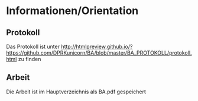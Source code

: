 # Informationen/Orientation
## Protokoll
Das Protokoll ist unter http://htmlpreview.github.io/?https://github.com/DPRKunicorn/BA/blob/master/BA_PROTOKOLL/protokoll.html zu finden
## Arbeit
Die Arbeit ist im Hauptverzeichnis als BA.pdf gespeichert
